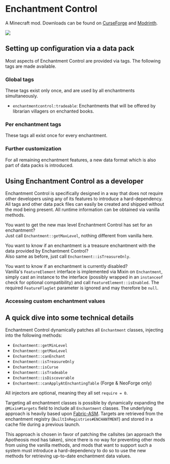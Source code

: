 # Enchantment Control

A Minecraft mod. Downloads can be found on [CurseForge](https://www.curseforge.com/members/fuzs_/projects)
and [Modrinth](https://modrinth.com/user/Fuzs).

![](https://raw.githubusercontent.com/Fuzss/modresources/main/pages/data/enchantmentcontrol/banner.png)

## Setting up configuration via a data pack

Most aspects of Enchantment Control are provided via tags. The following tags are made available.

### Global tags

These tags exist only once, and are used by all enchantments simultaneously.

- `enchantmentcontrol:tradeable`: Enchantments that will be offered by librarian villagers on enchanted books.

### Per enchantment tags

These tags all exist once for every enchantment.

### Further customization
For all remaining enchantment features, a new data format which is also part of data packs is introduced.

## Using Enchantment Control as a developer
Enchantment Control is specifically designed in a way that does not require other developers using any of its features to introduce a hard-dependency. All tags and other data pack files can easily be created and shipped without the mod being present. All runtime information can be obtained via vanilla methods.

You want to get the new max level Enchantment Control has set for an enchantment?</br>
Just call `Enchantment::getMaxLevel`, nothing different from vanilla here.

You want to know if an enchantment is a treasure enchantment with the data provided by Enchantment Control?</br>
Also same as before, just call `Enchantment::isTreasureOnly`.

You want to know if an enchantment is currently disabled?</br>
Vanilla's `FeatureElement` interface is implemented via Mixin on `Enchantment`, simply cast an instance to the interface (possibly wrapped in an `instanceof` check for optional compatibility) and call `FeatureElement::isEnabled`. The required `FeatureFlagSet` parameter is ignored and may therefore be `null`.

### Accessing custom enchantment values


## A quick dive into some technical details

Enchantment Control dynamically patches all `Enchantment` classes, injecting into the following methods:

- `Enchantment::getMinLevel`
- `Enchantment::getMaxLevel`
- `Enchantment::canEnchant`
- `Enchantment::isTreasureOnly`
- `Enchantment::isCurse`
- `Enchantment::isTradeable`
- `Enchantment::isDiscoverable`
- `Enchantment::canApplyAtEnchantingTable` (Forge & NeoForge only)

All injectors are optional, meaning they all set `require = 0`.

Targeting all enchantment classes is possible by dynamically expanding the `@Mixin#targets` field to include
all `Enchantment` classes. The underlying approach is heavily based upon [Fabric-ASM](https://github.com/Chocohead/Fabric-ASM). Targets are retrieved from the enchantment registry (`BuiltInRegistries#ENCHANTMENT`) and
stored in a cache file during a previous launch.

This approach is chosen in favor of patching the callsites (an approach the Apotheosis mod has taken), since there is no
way for preventing other mods from using the vanilla methods, and mods that want to support such a system must
introduce a hard-dependency to do so to use the new methods for retrieving up-to-date enchantment data values.
